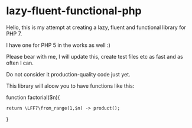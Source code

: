 # lazy-fluent-functional-php

Hello, this is my attempt at creating a lazy, fluent and functional library for PHP 7. 

I have one for PHP 5 in the works as well :)

Please bear with me, I will update this, create test files etc as fast and as often I can.

Do not consider it production-quality code just yet. 

This library will aloow you to have functions like this:

function factorial($n){

    return \LFF7\from_range(1,$n) -> product();

}

